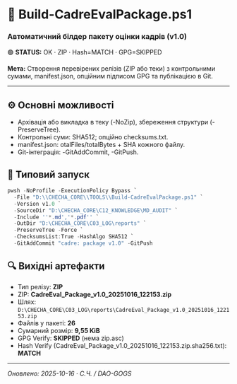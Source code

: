 # 🧩 Build-CadreEvalPackage.ps1
### Автоматичний білдер пакету оцінки кадрів (v1.0)
🟢 **STATUS:** OK · ZIP · Hash=MATCH · GPG=SKIPPED

**Мета:** Створення перевірених релізів (ZIP або теки) з контрольними сумами, manifest.json, опційним підписом GPG та публікацією в Git.

---

## ⚙️ Основні можливості
- Архівація або викладка в теку (-NoZip), збереження структури (-PreserveTree).
- Контрольні суми: SHA512; опційно checksums.txt.
- manifest.json: 	otalFiles/totalBytes + SHA кожного файлу.
- Git-інтеграція: -GitAddCommit, -GitPush.

## 🚀 Типовий запуск
```powershell
pwsh -NoProfile -ExecutionPolicy Bypass `
  -File "D:\\CHECHA_CORE\\TOOLS\\Build-CadreEvalPackage.ps1" `
  -Version v1.0 `
  -SourceDir "D:\CHECHA_CORE\C12_KNOWLEDGE\MD_AUDIT" `
  -Include ''*.md','*.pdf'' `
  -OutDir "D:\CHECHA_CORE\C03_LOG\reports" `
  -PreserveTree -Force `
  -ChecksumsList:True -HashAlgo SHA512 `
  -GitAddCommit "cadre: package v1.0" -GitPush
```

## 🔍 Вихідні артефакти
- Тип релізу: **ZIP**
 - ZIP: **CadreEval_Package_v1.0_20251016_122153.zip**
 - Шлях: `D:\CHECHA_CORE\C03_LOG\reports\CadreEval_Package_v1.0_20251016_122153.zip`
 - Файлів у пакеті: **26**
 - Сумарний розмір: **9,55 KiB**
 - GPG Verify: **SKIPPED** (нема zip.asc)
 - Hash Verify (CadreEval_Package_v1.0_20251016_122153.zip.sha256.txt): **MATCH**

---

_Оновлено: 2025-10-16 · С.Ч. / DAO-GOGS_
